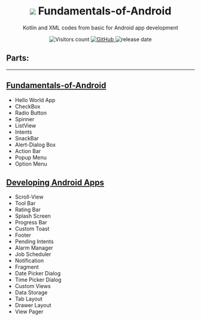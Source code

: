 <h1 align="center"> <img src="https://1.bp.blogspot.com/-7A4WynwLsMw/XbBpCXG8fHI/AAAAAAAAMt4/uOa1bpLskYgrwGbllhSu2SDj_Mig8SXJQCLcBGAsYHQ/s1600/2000_600px.gif"> Fundamentals-of-Android  </h1>

 <p align="center"> Kotlin and XML codes from basic for Android app development </p>

 <div align="center">

  <img alt="Visitors count" src="https://visitor-badge.laobi.icu/badge?page_id=deveshp007.Android-App-Development">
  </a>
  <a href="https://github.com/deveshp007/DeX-Crypto/blob/main/LICENSE.md">
    <img alt="GitHub" src="https://img.shields.io/github/license/deveshp007/DeX-Crypto?style=social">
  </a>
  <img alt="release date" src="https://img.shields.io/github/release-date/deveshp007/DeX-Crypto?style=social">
</div>
 
 <h2> Parts: </h2>

 ---

## [Fundamentals-of-Android](Fundamentals.md)

- Hello World App
- CheckBox
- Radio Button
- Spinner
- ListView
- Intents
- SnackBar
- Alert-Dialog Box
- Action Bar
- Popup Menu
- Option Menu


## [Developing Android Apps](developingApp.md)

- Scroll-View
- Tool Bar
- Rating Bar
- Splash Screen
- Progress Bar
- Custom Toast
- Footer
- Pending Intents
- Alarm Manager
- Job Scheduler
- Notification
- Fragment
- Date Picker Dialog
- Time Picker Dialog
- Custom Views
- Data Storage
- Tab Layout
- Drawer Layout
- View Pager

